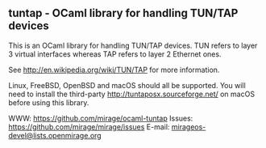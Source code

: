 ## tuntap - OCaml library for handling TUN/TAP devices

This is an OCaml library for handling TUN/TAP devices.  TUN refers to layer 3
virtual interfaces whereas TAP refers to layer 2 Ethernet ones.

See <http://en.wikipedia.org/wiki/TUN/TAP> for more information.

Linux, FreeBSD, OpenBSD and macOS should all be supported.  You will need
to install the third-party <http://tuntaposx.sourceforge.net/> on macOS before
using this library.

WWW:    <https://github.com/mirage/ocaml-tuntap>
Issues: <https://github.com/mirage/mirage/issues>
E-mail: <mirageos-devel@lists.openmirage.org>
